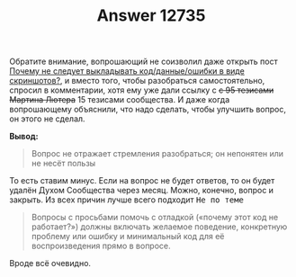 ﻿---
title: "Answer 12735"
se.owner.user_id: 532877
se.owner.display_name: "Зонтик"
se.owner.link: "https://ru.meta.stackoverflow.com/users/532877/%d0%97%d0%be%d0%bd%d1%82%d0%b8%d0%ba"
se.answer_id: 12735
se.question_id: 12734
se.post_type: answer
se.is_accepted: False
---
<p>Обратите внимание, вопрошающий не соизволил даже открыть пост <a href="https://ru.meta.stackoverflow.com/a/12120/385375">Почему не следует выкладывать код/данные/ошибки в виде скриншотов?</a>, и вместо того, чтобы разобраться самостоятельно, спросил в комментарии, хотя ему уже дали ссылку с <s>с 95 тезисами Мартина Лютера</s> 15 тезисами сообщества. И даже когда вопрошающему объяснили, что надо сделать, чтобы улучшить вопрос, он этого не сделал.</p>
<p><strong>Вывод:</strong></p>
<blockquote>
<p>Вопрос не отражает стремления разобраться; он непонятен или не несёт пользы</p>
</blockquote>
<p>То есть ставим минус. Если на вопрос не будет ответов, то он будет удалён Духом Сообщества через месяц. Можно, конечно, вопрос и закрыть. Из всех причин лучше всего подходит <kbd>Не по теме</kbd></p>
<blockquote>
<p>Вопросы с просьбами помочь с отладкой («почему этот код не работает?») должны включать желаемое поведение, конкретную проблему или ошибку и минимальный код для её воспроизведения прямо в вопросе.</p>
</blockquote>
<p>Вроде всё очевидно.</p>
